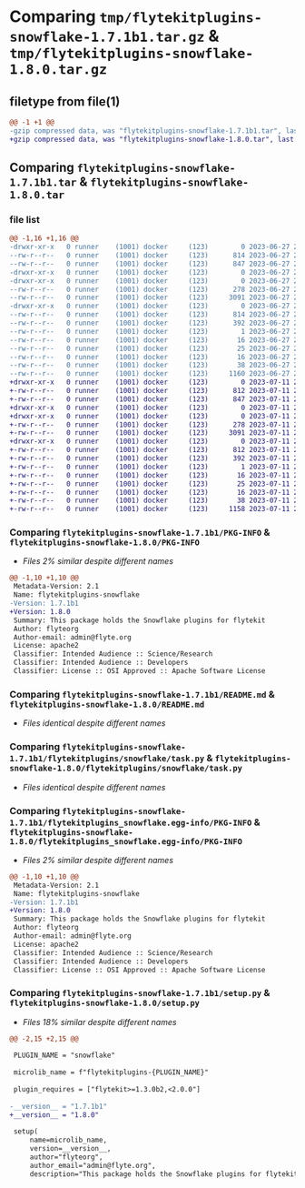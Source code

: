 # Comparing `tmp/flytekitplugins-snowflake-1.7.1b1.tar.gz` & `tmp/flytekitplugins-snowflake-1.8.0.tar.gz`

## filetype from file(1)

```diff
@@ -1 +1 @@
-gzip compressed data, was "flytekitplugins-snowflake-1.7.1b1.tar", last modified: Tue Jun 27 22:01:00 2023, max compression
+gzip compressed data, was "flytekitplugins-snowflake-1.8.0.tar", last modified: Tue Jul 11 22:07:25 2023, max compression
```

## Comparing `flytekitplugins-snowflake-1.7.1b1.tar` & `flytekitplugins-snowflake-1.8.0.tar`

### file list

```diff
@@ -1,16 +1,16 @@
-drwxr-xr-x   0 runner    (1001) docker     (123)        0 2023-06-27 22:01:00.512762 flytekitplugins-snowflake-1.7.1b1/
--rw-r--r--   0 runner    (1001) docker     (123)      814 2023-06-27 22:01:00.512762 flytekitplugins-snowflake-1.7.1b1/PKG-INFO
--rw-r--r--   0 runner    (1001) docker     (123)      847 2023-06-27 22:00:35.000000 flytekitplugins-snowflake-1.7.1b1/README.md
-drwxr-xr-x   0 runner    (1001) docker     (123)        0 2023-06-27 22:01:00.512762 flytekitplugins-snowflake-1.7.1b1/flytekitplugins/
-drwxr-xr-x   0 runner    (1001) docker     (123)        0 2023-06-27 22:01:00.512762 flytekitplugins-snowflake-1.7.1b1/flytekitplugins/snowflake/
--rw-r--r--   0 runner    (1001) docker     (123)      278 2023-06-27 22:00:35.000000 flytekitplugins-snowflake-1.7.1b1/flytekitplugins/snowflake/__init__.py
--rw-r--r--   0 runner    (1001) docker     (123)     3091 2023-06-27 22:00:35.000000 flytekitplugins-snowflake-1.7.1b1/flytekitplugins/snowflake/task.py
-drwxr-xr-x   0 runner    (1001) docker     (123)        0 2023-06-27 22:01:00.512762 flytekitplugins-snowflake-1.7.1b1/flytekitplugins_snowflake.egg-info/
--rw-r--r--   0 runner    (1001) docker     (123)      814 2023-06-27 22:01:00.000000 flytekitplugins-snowflake-1.7.1b1/flytekitplugins_snowflake.egg-info/PKG-INFO
--rw-r--r--   0 runner    (1001) docker     (123)      392 2023-06-27 22:01:00.000000 flytekitplugins-snowflake-1.7.1b1/flytekitplugins_snowflake.egg-info/SOURCES.txt
--rw-r--r--   0 runner    (1001) docker     (123)        1 2023-06-27 22:01:00.000000 flytekitplugins-snowflake-1.7.1b1/flytekitplugins_snowflake.egg-info/dependency_links.txt
--rw-r--r--   0 runner    (1001) docker     (123)       16 2023-06-27 22:01:00.000000 flytekitplugins-snowflake-1.7.1b1/flytekitplugins_snowflake.egg-info/namespace_packages.txt
--rw-r--r--   0 runner    (1001) docker     (123)       25 2023-06-27 22:01:00.000000 flytekitplugins-snowflake-1.7.1b1/flytekitplugins_snowflake.egg-info/requires.txt
--rw-r--r--   0 runner    (1001) docker     (123)       16 2023-06-27 22:01:00.000000 flytekitplugins-snowflake-1.7.1b1/flytekitplugins_snowflake.egg-info/top_level.txt
--rw-r--r--   0 runner    (1001) docker     (123)       38 2023-06-27 22:01:00.512762 flytekitplugins-snowflake-1.7.1b1/setup.cfg
--rw-r--r--   0 runner    (1001) docker     (123)     1160 2023-06-27 22:00:50.000000 flytekitplugins-snowflake-1.7.1b1/setup.py
+drwxr-xr-x   0 runner    (1001) docker     (123)        0 2023-07-11 22:07:25.459760 flytekitplugins-snowflake-1.8.0/
+-rw-r--r--   0 runner    (1001) docker     (123)      812 2023-07-11 22:07:25.455760 flytekitplugins-snowflake-1.8.0/PKG-INFO
+-rw-r--r--   0 runner    (1001) docker     (123)      847 2023-07-11 22:06:52.000000 flytekitplugins-snowflake-1.8.0/README.md
+drwxr-xr-x   0 runner    (1001) docker     (123)        0 2023-07-11 22:07:25.451760 flytekitplugins-snowflake-1.8.0/flytekitplugins/
+drwxr-xr-x   0 runner    (1001) docker     (123)        0 2023-07-11 22:07:25.455760 flytekitplugins-snowflake-1.8.0/flytekitplugins/snowflake/
+-rw-r--r--   0 runner    (1001) docker     (123)      278 2023-07-11 22:06:52.000000 flytekitplugins-snowflake-1.8.0/flytekitplugins/snowflake/__init__.py
+-rw-r--r--   0 runner    (1001) docker     (123)     3091 2023-07-11 22:06:52.000000 flytekitplugins-snowflake-1.8.0/flytekitplugins/snowflake/task.py
+drwxr-xr-x   0 runner    (1001) docker     (123)        0 2023-07-11 22:07:25.455760 flytekitplugins-snowflake-1.8.0/flytekitplugins_snowflake.egg-info/
+-rw-r--r--   0 runner    (1001) docker     (123)      812 2023-07-11 22:07:25.000000 flytekitplugins-snowflake-1.8.0/flytekitplugins_snowflake.egg-info/PKG-INFO
+-rw-r--r--   0 runner    (1001) docker     (123)      392 2023-07-11 22:07:25.000000 flytekitplugins-snowflake-1.8.0/flytekitplugins_snowflake.egg-info/SOURCES.txt
+-rw-r--r--   0 runner    (1001) docker     (123)        1 2023-07-11 22:07:25.000000 flytekitplugins-snowflake-1.8.0/flytekitplugins_snowflake.egg-info/dependency_links.txt
+-rw-r--r--   0 runner    (1001) docker     (123)       16 2023-07-11 22:07:25.000000 flytekitplugins-snowflake-1.8.0/flytekitplugins_snowflake.egg-info/namespace_packages.txt
+-rw-r--r--   0 runner    (1001) docker     (123)       25 2023-07-11 22:07:25.000000 flytekitplugins-snowflake-1.8.0/flytekitplugins_snowflake.egg-info/requires.txt
+-rw-r--r--   0 runner    (1001) docker     (123)       16 2023-07-11 22:07:25.000000 flytekitplugins-snowflake-1.8.0/flytekitplugins_snowflake.egg-info/top_level.txt
+-rw-r--r--   0 runner    (1001) docker     (123)       38 2023-07-11 22:07:25.459760 flytekitplugins-snowflake-1.8.0/setup.cfg
+-rw-r--r--   0 runner    (1001) docker     (123)     1158 2023-07-11 22:07:11.000000 flytekitplugins-snowflake-1.8.0/setup.py
```

### Comparing `flytekitplugins-snowflake-1.7.1b1/PKG-INFO` & `flytekitplugins-snowflake-1.8.0/PKG-INFO`

 * *Files 2% similar despite different names*

```diff
@@ -1,10 +1,10 @@
 Metadata-Version: 2.1
 Name: flytekitplugins-snowflake
-Version: 1.7.1b1
+Version: 1.8.0
 Summary: This package holds the Snowflake plugins for flytekit
 Author: flyteorg
 Author-email: admin@flyte.org
 License: apache2
 Classifier: Intended Audience :: Science/Research
 Classifier: Intended Audience :: Developers
 Classifier: License :: OSI Approved :: Apache Software License
```

### Comparing `flytekitplugins-snowflake-1.7.1b1/README.md` & `flytekitplugins-snowflake-1.8.0/README.md`

 * *Files identical despite different names*

### Comparing `flytekitplugins-snowflake-1.7.1b1/flytekitplugins/snowflake/task.py` & `flytekitplugins-snowflake-1.8.0/flytekitplugins/snowflake/task.py`

 * *Files identical despite different names*

### Comparing `flytekitplugins-snowflake-1.7.1b1/flytekitplugins_snowflake.egg-info/PKG-INFO` & `flytekitplugins-snowflake-1.8.0/flytekitplugins_snowflake.egg-info/PKG-INFO`

 * *Files 2% similar despite different names*

```diff
@@ -1,10 +1,10 @@
 Metadata-Version: 2.1
 Name: flytekitplugins-snowflake
-Version: 1.7.1b1
+Version: 1.8.0
 Summary: This package holds the Snowflake plugins for flytekit
 Author: flyteorg
 Author-email: admin@flyte.org
 License: apache2
 Classifier: Intended Audience :: Science/Research
 Classifier: Intended Audience :: Developers
 Classifier: License :: OSI Approved :: Apache Software License
```

### Comparing `flytekitplugins-snowflake-1.7.1b1/setup.py` & `flytekitplugins-snowflake-1.8.0/setup.py`

 * *Files 18% similar despite different names*

```diff
@@ -2,15 +2,15 @@
 
 PLUGIN_NAME = "snowflake"
 
 microlib_name = f"flytekitplugins-{PLUGIN_NAME}"
 
 plugin_requires = ["flytekit>=1.3.0b2,<2.0.0"]
 
-__version__ = "1.7.1b1"
+__version__ = "1.8.0"
 
 setup(
     name=microlib_name,
     version=__version__,
     author="flyteorg",
     author_email="admin@flyte.org",
     description="This package holds the Snowflake plugins for flytekit",
```

